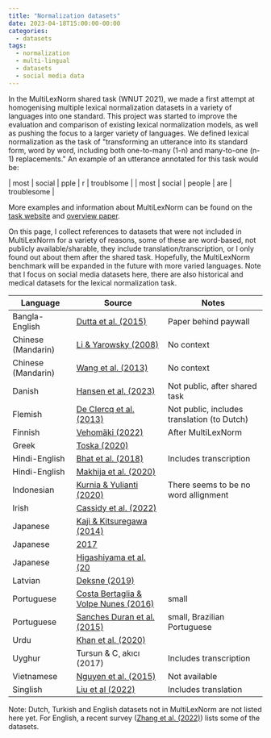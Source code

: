 ```yaml
---
title: "Normalization datasets"
date: 2023-04-18T15:00:00-00:00
categories:
  - datasets
tags:
  - normalization
  - multi-lingual
  - datasets
  - social media data
---
```


In the MultiLexNorm shared task (WNUT 2021), we made a first attempt at homogenising multiple lexical normalization datasets in a variety of languages into one standard. This project was started to improve the evaluation and comparison of existing lexical normalization models, as well as pushing the focus to a larger variety of languages. We defined lexical normalization as the task of "transforming an utterance into its standard form, word by word, including both one-to-many (1-n) and many-to-one (n-1) replacements." An example of an utterance annotated for this task would be:

| most | social | pple | r   | troublsome |
| most | social | people | are | troublesome |

More examples and information about MultiLexNorm can be found on the [task website](http://noisy-text.github.io/2021/multi-lexnorm.html) and [overview paper](http://noisy-text.github.io/2021/multi-lexnorm.html).

On this page, I collect references to datasets that were not included in MultiLexNorm for a variety of reasons, some of these are word-based, not publicly available/sharable, they include translation/transcription, or I only found out about them after the shared task. Hopefully, the MultiLexNorm benchmark will be expanded in the future with more varied languages. Note that I focus on social media datasets here, there are also historical and medical datasets for the lexical normalization task.

| Language | Source | Notes |
| --- | --- | --- |
| Bangla-English | [Dutta et al. (2015)](https://ieeexplore.ieee.org/document/7232908) | Paper behind paywall |
| Chinese (Mandarin) | [Li & Yarowsky (2008)](https://aclanthology.org/D08-1108.pdf) | No context |
| Chinese (Mandarin) | [Wang et al. (2013)](https://aclanthology.org/I13-1015v2.pdf) | No context |
| Danish | [Hansen et al. (2023)](https://openreview.net/pdf?id=OAL36C-9qfE) | Not public, after shared task |
| Flemish | [De Clercq et al. (2013)](https://aclanthology.org/R13-1024.pdf) | Not public, includes translation (to Dutch) |
| Finnish | [Vehomäki (2022)](https://helda.helsinki.fi/bitstream/handle/10138/344932/Vehomaki_Varpu_thesis_2022.pdf) | After MultiLexNorm |
| Greek | [Toska (2020)](https://www.diva-portal.org/smash/get/diva2:1499642/FULLTEXT01.pdf) |     |
| Hindi-English | [Bhat et al. (2018)](https://aclanthology.org/N18-1090.pdf) | Includes transcription |
| Hindi-English | [Makhija et al. (2020)](https://aclanthology.org/2020.coling-industry.13.pdf) |     |
| Indonesian | [Kurnia & Yulianti (2020)](https://scholar.ui.ac.id/en/publications/statistical-machine-translation-approach-for-lexical-normalizatio) | There seems to be no word allignment |
| Irish | [Cassidy et al. (2022)](https://aclanthology.org/2022.acl-long.473.pdf) |     |
| Japanese | [Kaji & Kitsuregawa (2014)](https://aclanthology.org/D14-1011.pdf) |     |
| Japanese | [2017](https://ipsj.ixsq.nii.ac.jp/ej/?action=repository_uri&item_id=178802&file_id=1&file_no=1) |     |
| Japanese | [Higashiyama et al. (20](https://aclanthology.org/2021.naacl-main.438.pdf) |     |
| Latvian | [Deksne (2019)](https://www.scitepress.org/Papers/2019/76935/76935.pdf) |     |
| Portuguese | [Costa Bertaglia & Volpe Nunes (2016)](https://aclanthology.org/W16-3916.pdf) | small |
| Portuguese | [Sanches Duran et al. (2015)](https://aclanthology.org/W15-4305.pdf) | small, Brazilian Portuguese |
| Urdu | [Khan et al. (2020)](https://arxiv.org/pdf/2004.00088.pdf) |     |
| Uyghur | Tursun & C¸ akıcı (2017) | Includes transcription |
| Vietnamese | [Nguyen et al. (2015)](https://link.springer.com/chapter/10.1007/978-3-319-21206-7_16) | Not available |
| Singlish | [Liu et al (2022)](https://aclanthology.org/2022.coling-1.345.pdf) | Includes translation |

Note: Dutch, Turkish and English datasets not in MultiLexNorm are not listed here yet. For English, a recent survey ([Zhang et al. (2022)](https://sentic.net/survey-on-syntactic-processing-techniques.pdf)) lists some of the datasets.

